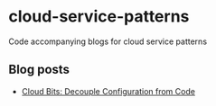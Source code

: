 # cloud-service-patterns
Code accompanying blogs for cloud service patterns

## Blog posts

 - [Cloud Bits: Decouple Configuration from Code
](https://distributed-computing-musings.com/2025/03/cloud-bits-decoupling-configuration-from-code/)
